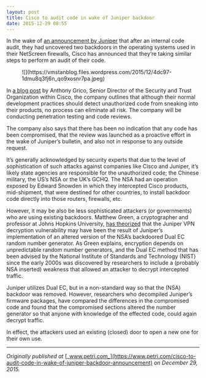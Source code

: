 ```yaml
---
layout: post
title: Cisco to audit code in wake of Juniper backdoor
date: 2015-12-29 08:55
---
```


In the wake of [an announcement by Juniper](https://www.petri.com/juniper-finds-backdoor-exposing-encrypted-vpn-traffic) that after an internal code audit, they had uncovered two backdoors in the operating systems used in their NetScreen firewalls, Cisco has announced that they’re taking similar steps to perform an audit of their code.

<figure>![](https://vmstanblog.files.wordpress.com/2015/12/4dc97-1dmu8q3fj6n_qo9xosnr7pa.jpeg)</figure>

In [a blog post](http://blogs.cisco.com/security/update-for-customers) by Anthony Grico, Senior Director of the Security and Trust Organization within Cisco, the company outlines that although their normal development practices should detect unauthorized code from sneaking into their products, no process can eliminate all risk. The company will be conducting penetration testing and code reviews.

The company also says that there has been no indication that any code has been compromised, that the review was launched as a proactive effort in the wake of Juniper’s bulletin, and also not in response to any outside request.

It’s generally acknowledged by security experts that due to the level of sophistication of such attacks against companies like Cisco and Juniper, it’s likely state agencies are responsible for the unauthorized code; the Chinese military, the US’s NSA or the UK’s GCHQ. The NSA had an operation exposed by Edward Snowden in which they intercepted Cisco products, mid-shipment, that were destined for other countries, to install backdoor code directly into those routers, firewalls, etc.

However, it may be also be less sophisticated attackers (or governments) who are using existing backdoors. Matthew Green, a cryptographer and professor at Johns Hopkins University, [has theorized](http://blog.cryptographyengineering.com/2015/12/on-juniper-backdoor.html) that the Juniper VPN decryption vulnerability may have been the result of Juniper’s implementation of an altered version of the NSA’s backdoored Dual EC random number generator. As Green explains, encryption depends on unpredictable random number generators, and the Dual EC method that has been advised by the National Institute of Standards and Technology (NIST) since the early 2000s was discovered by researchers to include a (probably NSA inserted) weakness that allowed an attacker to decrypt intercepted traffic.

Juniper utilizes Dual EC, but in a non-standard way so that the (NSA) backdoor was removed. However, researchers who decompiled Juniper’s firmware packages, have compared the differences in the compromised code and found that the compromised sections altered the number generator so that anyone with knowledge of the effected code, could again decrypt traffic.

In effect, the attackers used an existing (closed) door to open a new one for their own use.

* * *

_Originally published at_ [_www.petri.com_](https://www.petri.com/cisco-to-audit-code-in-wake-of-juniper-backdoor-announcement) _on December 29, 2015._

